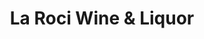 ---
title: "La Roci Wine & Liquor"
url: /wappingers-falls/la-roci-wine-und-liquor/
shop: Spirituosen
---